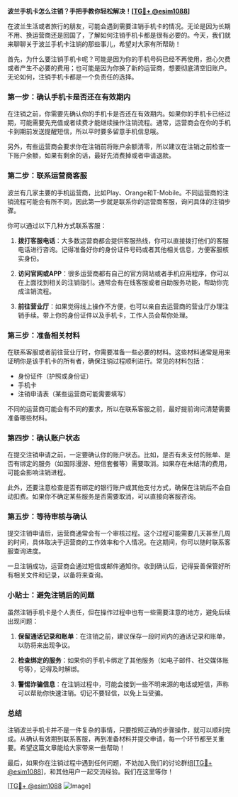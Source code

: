**波兰手机卡怎么注销？手把手教你轻松解决！[[TG💪+ @esim1088](https://t.me/s/esim1088)]**

在波兰生活或者旅行的朋友，可能会遇到需要注销手机卡的情况。无论是因为长期不用、换运营商还是回国了，了解如何注销手机卡都是很有必要的。今天，我们就来聊聊关于波兰手机卡注销的那些事儿，希望对大家有所帮助！

首先，为什么要注销手机卡呢？可能是因为你的手机号码已经不再使用，担心欠费或者产生不必要的费用；也可能是因为你换了新的运营商，想要彻底清空旧账户。无论如何，注销手机卡都是一个负责任的选择。

### **第一步：确认手机卡是否还在有效期内**
在注销之前，你需要先确认你的手机卡是否还在有效期内。如果你的手机卡已经过期，可能需要先充值或者续费才能继续操作注销流程。通常，运营商会在你的手机卡到期前发送提醒短信，所以平时要多留意手机信息哦。

另外，有些运营商会要求你在注销前将账户余额清零，所以建议在注销之前检查一下账户余额，如果有剩余的话，最好先消费掉或者申请退款。

### **第二步：联系运营商客服**
波兰有几家主要的手机运营商，比如Play、Orange和T-Mobile。不同运营商的注销流程可能会有所不同，因此第一步就是联系你的运营商客服，询问具体的注销步骤。

你可以通过以下几种方式联系客服：

1. **拨打客服电话**：大多数运营商都会提供客服热线，你可以直接拨打他们的客服电话进行咨询。记得准备好你的身份证件号码或者其他相关信息，方便客服核实身份。
   
2. **访问官网或APP**：很多运营商都有自己的官方网站或者手机应用程序，你可以在上面找到相关的注销指引。通常会有在线客服或者自助服务功能，帮助你完成注销流程。

3. **前往营业厅**：如果觉得线上操作不方便，也可以亲自去运营商的营业厅办理注销手续。带上你的身份证件以及手机卡，工作人员会帮你处理。

### **第三步：准备相关材料**
在联系客服或者前往营业厅时，你需要准备一些必要的材料。这些材料通常是用来证明你是该手机卡的所有者，确保注销过程顺利进行。常见的材料包括：

- 身份证件（护照或身份证）
- 手机卡
- 注销申请表（某些运营商可能需要填写）

不同的运营商可能会有不同的要求，所以在联系客服之前，最好提前询问清楚需要准备哪些材料。

### **第四步：确认账户状态**
在提交注销申请之前，一定要确认你的账户状态。比如，是否有未支付的账单、是否有绑定的服务（如国际漫游、短信套餐等）需要取消。如果存在未结清的费用，可能会影响注销进程。

此外，还要注意检查是否有绑定的银行账户或其他支付方式，确保在注销后不会自动扣费。如果你不确定某些服务是否需要取消，可以直接向客服咨询。

### **第五步：等待审核与确认**
提交注销申请后，运营商通常会有一个审核过程。这个过程可能需要几天甚至几周的时间，具体取决于运营商的工作效率和个人情况。在这期间，你可以随时联系客服查询进度。

一旦注销成功，运营商会通过短信或邮件通知你。收到确认后，记得妥善保管好所有相关文件和记录，以备将来查询。

### **小贴士：避免注销后的问题**
虽然注销手机卡是个人责任，但在操作过程中也有一些需要注意的地方，避免后续出现问题：

1. **保留通话记录和账单**：在注销之前，建议保存一段时间内的通话记录和账单，以防将来出现争议。
   
2. **检查绑定的服务**：如果你的手机卡绑定了其他服务（如电子邮件、社交媒体账号等），记得及时解绑。

3. **警惕诈骗信息**：在注销过程中，可能会接到一些不明来源的电话或短信，声称可以帮助你快速注销。切记不要轻信，以免上当受骗。

### **总结**
注销波兰手机卡并不是一件复杂的事情，只要按照正确的步骤操作，就可以顺利完成。从确认有效期到联系客服，再到准备材料并提交申请，每一个环节都至关重要。希望这篇文章能给大家带来一些帮助！

最后，如果你在注销过程中遇到任何问题，不妨加入我们的讨论群组[[TG💪+ @esim1088](https://t.me/s/esim1088)]，和其他用户一起交流经验。我们在这里等你！

[[TG💪+ @esim1088](https://t.me/s/esim1088) ![Image](https://i.postimg.cc/4NQfJmqS/Snipaste-2025-05-13-00-14-12.png)]